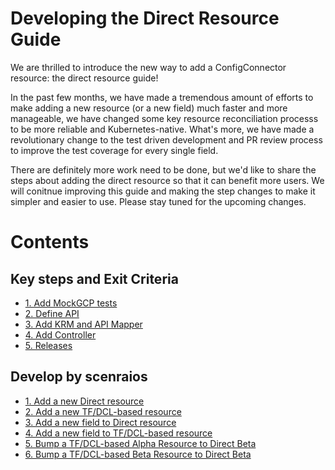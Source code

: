 # Developing the Direct Resource Guide 

We are thrilled to introduce the new way to add a ConfigConnector resource: the direct resource guide!  

In the past few months, we have made a tremendous amount of efforts to make adding a new resource (or a new field) much faster and more manageable, we have changed some key resource reconciliation processs to be more reliable and Kubernetes-native. What's more, we have made a revolutionary change to the test driven development and PR review process to improve the test coverage for every single field. 

There are definitely more work need to be done, but we'd like to share the steps about adding the direct resource so that it can benefit more users. We will conitnue improving this guide and making the step changes to make it simpler and easier to use. Please stay tuned for the upcoming changes.   

# Contents

## Key steps and Exit Criteria 

* [1. Add MockGCP tests](./guides/1-add-mockgcp-tests.md)
* [2. Define API](./guides/2-define-apis.md)
* [3. Add KRM and API Mapper](./guides/3-add-mapper.md)
* [4. Add Controller](./guides/4-add-controller.md)
* [5. Releases](./guides/5-releases.md)

## Develop by scenraios

* [1. Add a new Direct resource](./scenarios/1-new-direct.md)
* [2. Add a new TF/DCL-based resource](./scenarios/2-new-tf.md)
* [3. Add a new field to Direct resource](./scenarios/3-new-field-to-direct.md)
* [4. Add a new field to TF/DCL-based resource](./scenarios/4-new-field-to-tf.md)
* [5. Bump a TF/DCL-based Alpha Resource to Direct Beta](./scenarios/5-tf-alpha-to-direct.md)
* [6. Bump a TF/DCL-based Beta  Resource to Direct Beta](./scenarios/6-tf-beta-to-direct.md)